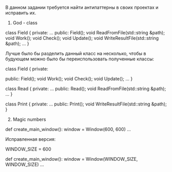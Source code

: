 В данном задании требуется найти антипаттерны в своих проектах и исправить их.

1. God - class

class Field {
private:
...
public:
    Field();
    void ReadFromFile(std::string &path);
    void Work();
    void Check();
    void Update();
    void WriteResultFile(std::string &path);
    ...
}

Лучше было бы разделить данный класс на несколько, чтобы в будующем можно было бы переиспользовать полученные классы:

class Field {
private:

public:
    Field();
    void Work();
    void Check();
    void Update();
    ...
}

class Read {
private:
...
public:
    Read();
    void ReadFromFile(std::string &path);
    ...
}

class Print {
private:
...
public:
    Print();
    void WriteResultFile(std::string &path);
}

2. Magic numbers

def create_main_window():
    window = Window(600, 600)
    ...

Исправленная версия:

WINDOW_SIZE = 600

def create_main_window():
    window = Window(WINDOW_SIZE, WINDOW_SIZE)
    ...
